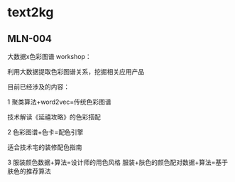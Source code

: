 # text2kg

## MLN-004

大数据x色彩图谱 workshop：

利用大数据提取色彩图谱关系，挖掘相关应用产品


目前已经涉及的内容：

1 聚类算法+word2vec=传统色彩图谱

技术解读《延禧攻略》的色彩搭配


2 色彩图谱+色卡=配色引擎

适合技术宅的装修配色指南


3 服装颜色数据+算法=设计师的用色风格
  服装+肤色的颜色配对数据+算法=基于肤色的推荐算法
